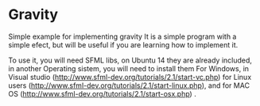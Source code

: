 Gravity
=======

Simple example for implementing gravity
It is a simple program with a simple efect, but will be useful if you are learning how to implement it.

To use it, you will need SFML libs, on Ubuntu 14 they are already included, in another Operating sistem, you will need to install them
For Windows, in Visual studio (http://www.sfml-dev.org/tutorials/2.1/start-vc.php) 
for Linux users (http://www.sfml-dev.org/tutorials/2.1/start-linux.php), and for MAC OS (http://www.sfml-dev.org/tutorials/2.1/start-osx.php) .
